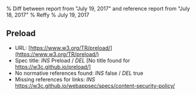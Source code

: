 % Diff between report from "July 19, 2017" and reference report from "July 18, 2017"
% Reffy
% July 19, 2017

## Preload

- URL: [https://www.w3.org/TR/preload/](https://www.w3.org/TR/preload/)
- Spec title: *INS* Preload / *DEL* [No title found for https://w3c.github.io/preload/]
- No normative references found: *INS* false / *DEL* true
- Missing references for links: *INS* https://w3c.github.io/webappsec/specs/content-security-policy/


